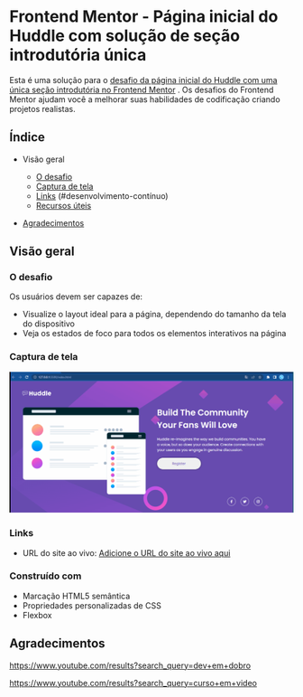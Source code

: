 # Frontend Mentor - Página inicial do Huddle com solução de seção introdutória única

Esta é uma solução para o [desafio da página inicial do Huddle com uma única seção introdutória no Frontend Mentor](https://www.frontendmentor.io/challenges/huddle-landing-page-with-a-single-introductory-section-B_2Wvxgi0) . Os desafios do Frontend Mentor ajudam você a melhorar suas habilidades de codificação criando projetos realistas.

## Índice

- Visão geral
  - [O desafio](#the-challenge)
  - [Captura de tela](#captura-de-tela)
  - [Links](#links)
(#desenvolvimento-contínuo)
  - [Recursos úteis](#useful-resources)

- [Agradecimentos](#agradecimentos)

## Visão geral

### O desafio

Os usuários devem ser capazes de:

- Visualize o layout ideal para a página, dependendo do tamanho da tela do dispositivo
- Veja os estados de foco para todos os elementos interativos na página

### Captura de tela

![](./animacao.gif)

### Links


- URL do site ao vivo: [Adicione o URL do site ao vivo aqui](https://your-live-site-url.com)

### Construído com

- Marcação HTML5 semântica
- Propriedades personalizadas de CSS
- Flexbox

## Agradecimentos

https://www.youtube.com/results?search_query=dev+em+dobro

https://www.youtube.com/results?search_query=curso+em+video
